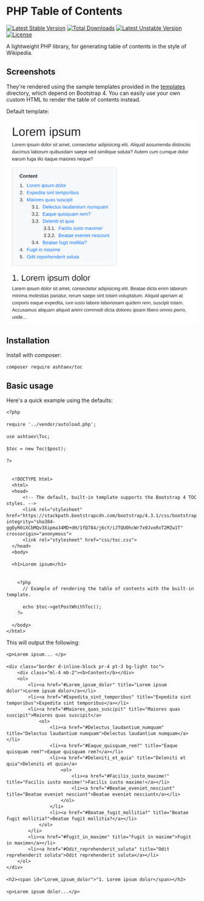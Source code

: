 PHP Table of Contents
=============

[![Latest Stable Version](https://poser.pugx.org/ashtaev/toc/v/stable)](https://packagist.org/packages/ashtaev/toc)
[![Total Downloads](https://poser.pugx.org/ashtaev/toc/downloads)](https://packagist.org/packages/ashtaev/toc)
[![Latest Unstable Version](https://poser.pugx.org/ashtaev/toc/v/unstable)](https://packagist.org/packages/ashtaev/toc)
[![License](https://poser.pugx.org/ashtaev/toc/license)](https://packagist.org/packages/ashtaev/toc)

A lightweight PHP library, for generating table of contents in the style of Wikipedia.

## Screenshots

They're rendered using the sample templates provided in the [templates](templates/) directory,
which depend on Bootstrap 4. 
You can easily use your own custom HTML to render the table of contents instead.

Default template:

<img src="screenshot-toc.png" width="530px"><br/>

## Installation

Install with composer:

    composer require ashtaev/toc

## Basic usage

Here's a quick example using the defaults:

    <?php
    
    require '../vendor/autoload.php';

    use ashtaev\Toc;

    $toc = new Toc($post);

    ?>
   
      
      <!DOCTYPE html>
      <html>
      <head>
          <!-- The default, built-in template supports the Bootstrap 4 TOC styles. -->
          <link rel="stylesheet" href="https://stackpath.bootstrapcdn.com/bootstrap/4.3.1/css/bootstrap.min.css" integrity="sha384-ggOyR0iXCbMQv3Xipma34MD+dH/1fQ784/j6cY/iJTQUOhcWr7x9JvoRxT2MZw1T" crossorigin="anonymous">
          <link rel="stylesheet" href="css/toc.css">
      </head>
      <body>
      
      <h1>Lorem ipsum</h1>
      

        <?php 
          // Example of rendering the table of contents with the built-in template.

          echo $toc->getPostWhithToc(); 
        ?>
        
      </body>
    </html>

This will output the following:

    <p>Lorem ipsum... </p>

    <div class="border d-inline-block pr-4 pt-3 bg-light toc">
        <div class="ml-4 mb-2"><b>Content</b></div>
        <ol>
            <li><a href="#Lorem_ipsum_dolor" title="Lorem ipsum dolor">Lorem ipsum dolor</a></li>
            <li><a href="#Expedita_sint_temporibus" title="Expedita sint temporibus">Expedita sint temporibus</a></li>
            <li><a href="#Maiores_quas_suscipit" title="Maiores quas suscipit">Maiores quas suscipit</a>
                <ol>
                    <li><a href="#Delectus_laudantium_numquam" title="Delectus laudantium numquam">Delectus laudantium numquam</a></li>
                    <li><a href="#Eaque_quisquam_rem?" title="Eaque quisquam rem?">Eaque quisquam rem?</a></li>
                    <li><a href="#Deleniti_et_quia" title="Deleniti et quia">Deleniti et quia</a>
                        <ol>
                            <li><a href="#Facilis_iusto_maxime!" title="Facilis iusto maxime!">Facilis iusto maxime!</a></li>
                            <li><a href="#Beatae_eveniet_nesciunt" title="Beatae eveniet nesciunt">Beatae eveniet nesciunt</a></li>
                        </ol>
                    </li>
                    <li><a href="#Beatae_fugit_mollitia?" title="Beatae fugit mollitia?">Beatae fugit mollitia?</a></li>
                </ol>
            </li>
            <li><a href="#Fugit_in_maxime" title="Fugit in maxime">Fugit in maxime</a></li>
            <li><a href="#Odit_reprehenderit_soluta" title="Odit reprehenderit soluta">Odit reprehenderit soluta</a></li>
        </ol>
    </div>
    
    <h2><span id="Lorem_ipsum_dolor">"1. Lorem ipsum dolor</span></h2>
    
    <p>Lorem ipsum dolor...</p>
